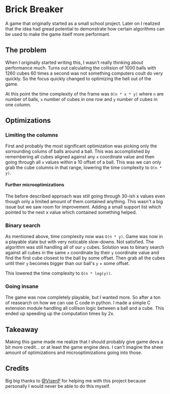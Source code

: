 # Brick Breaker
A game that originally started as a small school project. Later on I realized that the idea had gread potential to demonstrate how certain algorithms can be used to make the game itself more performant.

## The problem
When I originally started writing this, I wasn't really thinking about performance much. Turns out calculating the collision of 1000 balls with 1260 cubes 60 times a second was not something computers coult do very quickly. So the focus quickly changed to optimizing the hell out of the game.

At this point the time complexity of the frame was `O(n * x * y)` where `n` are number of balls, `x` number of cubes in one row and `y` number of cubes in one column.

## Optimizations
### Limiting the columns
First and probably the most significant optimization was picking only the sorrounding colums of balls around a ball.
This was accomplished by remembering all cubes aligned against any `x` coordinate value and then going through all `x` values within a 10 offset of a ball.
This was we can only grab the cube columns in that range, lowering the time complexity to `O(n * y)`.

#### Further microoptimizations
The before described approach was still going through 30-ish x values even though only a limited amount of them contained anything. This wasn't a big issue but we saw room for improvement.
Adding a small support list which pointed to the next x value which contained something helped.

### Binary search
As mentioned above, time complexity now was `O(n * y)`. Game was now in a playable state but with very noticable slow-downs. Not satisfied.
The algorithm was still handling all of our `y` cubes. Solution was to binary search against all cubes in the same `x` coordinate by their `y` coordinate value and find the first cube closest to the ball by some offset. Then grab all the cubes until their `y` becomes bigger than our ball's `y` + some offset.

This lowered the time complexity to `O(n * log(y))`.

### Going insane
The game was now completely playable, but I wanted more. So after a ton of reasearch on how we can use C code in python. I made a simple C extension module handling all collison logic between a ball and a cube.
This ended up speeding up the computation times by 2x.

## Takeaway
Making this game made me realize that I should probably give game devs a bit more credit... or at least the game engine devs. I can't imagine the sheer amount of optimizations and microoptimizations going into those.

## Credits
Big big thanks to [@VisenP](https://github.com/VisenP) for helping me with this project because personally I would never be able to do this myself.
